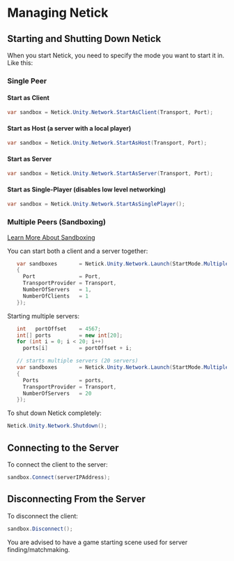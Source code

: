 # Managing Netick

## Starting and Shutting Down Netick

When you start Netick, you need to specify the mode you want to start it in. Like this:

### Single Peer

#### Start as Client

```csharp
var sandbox = Netick.Unity.Network.StartAsClient(Transport, Port);
```

#### Start as Host (a server with a local player)

```csharp
var sandbox = Netick.Unity.Network.StartAsHost(Transport, Port);
```

#### Start as Server

```csharp
var sandbox = Netick.Unity.Network.StartAsServer(Transport, Port);
```

#### Start as Single-Player (disables low level networking)

```csharp
var sandbox = Netick.Unity.Network.StartAsSinglePlayer();
```

### Multiple Peers (Sandboxing)

[Learn More About Sandboxing](sandboxing.md)

You can start both a client and a server together:

```csharp
   var sandboxes       = Netick.Unity.Network.Launch(StartMode.MultiplePeers, new LaunchData()
   {
     Port              = Port,
     TransportProvider = Transport,
     NumberOfServers   = 1,
     NumberOfClients   = 1
   });
```

Starting multiple servers:

```csharp
   int   portOffset    = 4567;
   int[] ports         = new int[20];
   for (int i = 0; i < 20; i++)
     ports[i]          = portOffset + i;

   // starts multiple servers (20 servers)
   var sandboxes       = Netick.Unity.Network.Launch(StartMode.MultiplePeers, new LaunchData()
   {
     Ports             = ports,
     TransportProvider = Transport,
     NumberOfServers   = 20
   });
```

To shut down Netick completely:

```csharp
Netick.Unity.Network.Shutdown();
```

## Connecting to the Server

To connect the client to the server:

```csharp
sandbox.Connect(serverIPAddress);
```

## Disconnecting From the Server

To disconnect the client:

```csharp
sandbox.Disconnect();
```

You are advised to have a game starting scene used for server finding/matchmaking.

